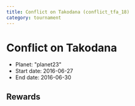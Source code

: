 ```yaml
---
title: Conflict on Takodana (conflict_tfa_18)
category: tournament
---
```

# Conflict on Takodana

  * Planet: "planet23"
  * Start date: 2016-06-27
  * End date: 2016-06-30

## Rewards

